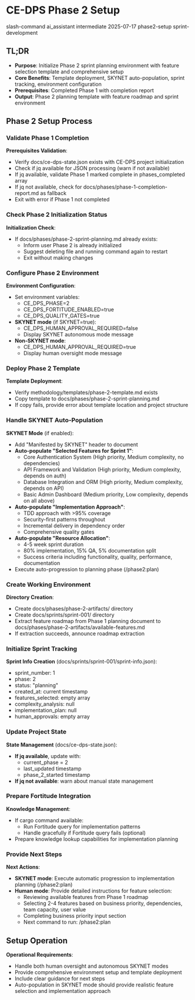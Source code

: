 # <context>CE-DPS Phase 2 Setup</context>

<meta>
  <title>CE-DPS Phase 2 Sprint Planning Setup</title>
  <type>slash-command</type>
  <audience>ai_assistant</audience>
  <complexity>intermediate</complexity>
  <updated>2025-07-17</updated>
  <scope>phase2-setup</scope>
  <phase>sprint-development</phase>
</meta>

## <summary priority="critical">TL;DR</summary>
- **Purpose**: Initialize Phase 2 sprint planning environment with feature selection template and comprehensive setup
- **Core Benefits**: Template deployment, SKYNET auto-population, sprint tracking, environment configuration
- **Prerequisites**: Completed Phase 1 with completion report
- **Output**: Phase 2 planning template with feature roadmap and sprint environment

## <instructions priority="high">Phase 2 Setup Process</instructions>

### <step-1>Validate Phase 1 Completion</step-1>
**Prerequisites Validation**:
- Verify docs/ce-dps-state.json exists with CE-DPS project initialization
- Check if jq available for JSON processing (warn if not available)
- If jq available, validate Phase 1 marked complete in phases_completed array
- If jq not available, check for docs/phases/phase-1-completion-report.md as fallback
- Exit with error if Phase 1 not completed

### <step-2>Check Phase 2 Initialization Status</step-2>
**Initialization Check**:
- If docs/phases/phase-2-sprint-planning.md already exists:
  - Inform user Phase 2 is already initialized
  - Suggest deleting file and running command again to restart
  - Exit without making changes

### <step-3>Configure Phase 2 Environment</step-3>
**Environment Configuration**:
- Set environment variables:
  - CE_DPS_PHASE=2
  - CE_DPS_FORTITUDE_ENABLED=true
  - CE_DPS_QUALITY_GATES=true
- **SKYNET mode** (if SKYNET=true):
  - CE_DPS_HUMAN_APPROVAL_REQUIRED=false
  - Display SKYNET autonomous mode message
- **Non-SKYNET mode**:
  - CE_DPS_HUMAN_APPROVAL_REQUIRED=true
  - Display human oversight mode message

### <step-4>Deploy Phase 2 Template</step-4>
**Template Deployment**:
- Verify methodology/templates/phase-2-template.md exists
- Copy template to docs/phases/phase-2-sprint-planning.md
- If copy fails, provide error about template location and project structure

### <step-5>Handle SKYNET Auto-Population</step-5>
**SKYNET Mode** (if enabled):
- Add "Manifested by SKYNET" header to document
- **Auto-populate "Selected Features for Sprint 1"**:
  - Core Authentication System (High priority, Medium complexity, no dependencies)
  - API Framework and Validation (High priority, Medium complexity, depends on auth)
  - Database Integration and ORM (High priority, Medium complexity, depends on API)
  - Basic Admin Dashboard (Medium priority, Low complexity, depends on all above)
- **Auto-populate "Implementation Approach"**:
  - TDD approach with >95% coverage
  - Security-first patterns throughout
  - Incremental delivery in dependency order
  - Comprehensive quality gates
- **Auto-populate "Resource Allocation"**:
  - 4-5 week sprint duration
  - 80% implementation, 15% QA, 5% documentation split
  - Success criteria including functionality, quality, performance, documentation
- Execute auto-progression to planning phase (/phase2:plan)

### <step-6>Create Working Environment</step-6>
**Directory Creation**:
- Create docs/phases/phase-2-artifacts/ directory
- Create docs/sprints/sprint-001/ directory
- Extract feature roadmap from Phase 1 planning document to docs/phases/phase-2-artifacts/available-features.md
- If extraction succeeds, announce roadmap extraction

### <step-7>Initialize Sprint Tracking</step-7>
**Sprint Info Creation** (docs/sprints/sprint-001/sprint-info.json):
- sprint_number: 1
- phase: 2
- status: "planning"
- created_at: current timestamp
- features_selected: empty array
- complexity_analysis: null
- implementation_plan: null
- human_approvals: empty array

### <step-8>Update Project State</step-8>
**State Management** (docs/ce-dps-state.json):
- **If jq available**, update with:
  - current_phase = 2
  - last_updated timestamp
  - phase_2_started timestamp
- **If jq not available**: warn about manual state management

### <step-9>Prepare Fortitude Integration</step-9>
**Knowledge Management**:
- If cargo command available:
  - Run Fortitude query for implementation patterns
  - Handle gracefully if Fortitude query fails (optional)
- Prepare knowledge lookup capabilities for implementation planning

### <step-10>Provide Next Steps</step-10>
**Next Actions**:
- **SKYNET mode**: Execute automatic progression to implementation planning (/phase2:plan)
- **Human mode**: Provide detailed instructions for feature selection:
  - Reviewing available features from Phase 1 roadmap
  - Selecting 2-4 features based on business priority, dependencies, team capacity, user value
  - Completing business priority input section
  - Next command to run: /phase2:plan

## <expected-behavior priority="medium">Setup Operation</expected-behavior>

**Operational Requirements**:
- Handle both human oversight and autonomous SKYNET modes
- Provide comprehensive environment setup and template deployment
- Include clear guidance for next steps
- Auto-population in SKYNET mode should provide realistic feature selection and implementation approach
